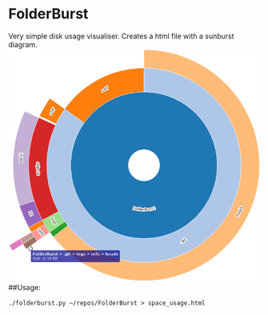 # FolderBurst
Very simple disk usage visualiser. Creates a html file with a sunburst diagram.
![space_usage.html](example.png)
##Usage:
```
./folderburst.py ~/repos/FolderBurst > space_usage.html
```